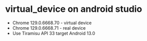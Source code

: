 # virtual_device on android studio 
- Chrome 129.0.6668.70 - virtual device
- Chrome 129.0.6668.71 - real device
- Use Tiramisu API 33 target Android 13.0

